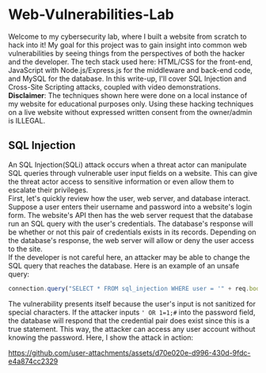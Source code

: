 # Web-Vulnerabilities-Lab
Welcome to my cybersecurity lab, where I built a website from scratch to hack into it! My goal for this project was to gain insight into common web vulnerabilities by seeing things from the perspectives of both the hacker and the developer. The tech stack used here: HTML/CSS for the front-end, JavaScript with Node.js/Express.js for the middleware and back-end code, and MySQL for the database. In this write-up, I'll cover SQL Injection and Cross-Site Scripting attacks, coupled with video demonstrations.  
**Disclaimer**: The techniques shown here were done on a local instance of my website for educational purposes only. Using these hacking techniques on a live website without expressed written consent from the owner/admin is ILLEGAL.

## SQL Injection
An SQL Injection(SQLi) attack occurs when a threat actor can manipulate SQL queries through vulnerable user input fields on a website. This can give the threat actor access to sensitive information or even allow them to escalate their privileges.  
First, let's quickly review how the user, web server, and database interact. Suppose a user enters their username and password into a website's login form. The website's API then has the web server request that the database run an SQL query with the user's credentials. The database's response will be whether or not this pair of credentials exists in its records. Depending on the database's response, the web server will allow or deny the user access to the site.  
If the developer is not careful here, an attacker may be able to change the SQL query that reaches the database. Here is an example of an unsafe query:
```js
connection.query("SELECT * FROM sql_injection WHERE user = '" + req.body.login_user + "' AND password = '" + req.body.login_password + "'",
```
The vulnerability presents itself because the user's input is not sanitized for special characters. If the attacker inputs `' OR 1=1;#` into the password field, the database will respond that the credential pair does exist since this is a true statement. This way, the attacker can access any user account without knowing the password. Here, I show the attack in action:  

https://github.com/user-attachments/assets/d70e020e-d996-430d-9fdc-e4a874cc2329

